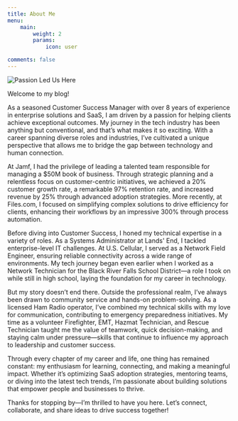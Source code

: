 ```yaml
---
title: About Me
menu:
    main: 
        weight: 2
        params:
            icon: user

comments: false
---
```

![Passion Led Us Here](cover.jpg)

Welcome to my blog!

As a seasoned Customer Success Manager with over 8 years of experience in enterprise solutions and SaaS, I am driven by a passion for helping clients achieve exceptional outcomes. My journey in the tech industry has been anything but conventional, and that’s what makes it so exciting. With a career spanning diverse roles and industries, I’ve cultivated a unique perspective that allows me to bridge the gap between technology and human connection.

At Jamf, I had the privilege of leading a talented team responsible for managing a $50M book of business. Through strategic planning and a relentless focus on customer-centric initiatives, we achieved a 20% customer growth rate, a remarkable 97% retention rate, and increased revenue by 25% through advanced adoption strategies. More recently, at Files.com, I focused on simplifying complex solutions to drive efficiency for clients, enhancing their workflows by an impressive 300% through process automation.

Before diving into Customer Success, I honed my technical expertise in a variety of roles. As a Systems Administrator at Lands' End, I tackled enterprise-level IT challenges. At U.S. Cellular, I served as a Network Field Engineer, ensuring reliable connectivity across a wide range of environments. My tech journey began even earlier when I worked as a Network Technician for the Black River Falls School District—a role I took on while still in high school, laying the foundation for my career in technology.

But my story doesn’t end there. Outside the professional realm, I’ve always been drawn to community service and hands-on problem-solving. As a licensed Ham Radio operator, I’ve combined my technical skills with my love for communication, contributing to emergency preparedness initiatives. My time as a volunteer Firefighter, EMT, Hazmat Technician, and Rescue Technician taught me the value of teamwork, quick decision-making, and staying calm under pressure—skills that continue to influence my approach to leadership and customer success.

Through every chapter of my career and life, one thing has remained constant: my enthusiasm for learning, connecting, and making a meaningful impact. Whether it’s optimizing SaaS adoption strategies, mentoring teams, or diving into the latest tech trends, I’m passionate about building solutions that empower people and businesses to thrive.

Thanks for stopping by—I’m thrilled to have you here. Let’s connect, collaborate, and share ideas to drive success together!